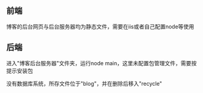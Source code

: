 ## 前端

博客的后台网页与后台服务器均为静态文件，需要在iis或者自己配置node等使用

## 后端

进入"博客后台服务器"文件夹，运行node main，这里未配置包管理文件，需要按提示安装包

没有数据库系统，所存文件位于"blog"，并在删除后移入"recycle"

